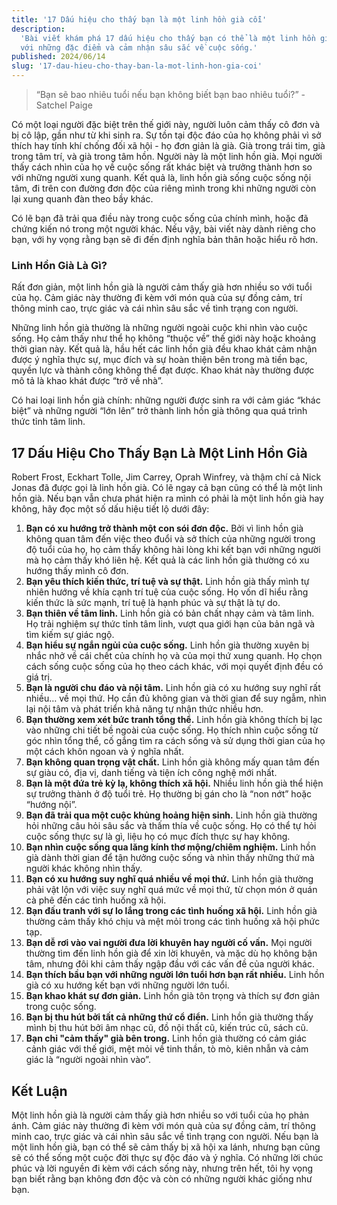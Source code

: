 ```yaml
---
title: '17 Dấu hiệu cho thấy bạn là một linh hồn già cỗi'
description:
  'Bài viết khám phá 17 dấu hiệu cho thấy bạn có thể là một linh hồn già cỗi,
  với những đặc điểm và cảm nhận sâu sắc về cuộc sống.'
published: 2024/06/14
slug: '17-dau-hieu-cho-thay-ban-la-mot-linh-hon-gia-coi'
---
```


> “Bạn sẽ bao nhiêu tuổi nếu bạn không biết bạn bao nhiêu tuổi?” - Satchel Paige

Có một loại người đặc biệt trên thế giới này, người luôn cảm thấy cô đơn và bị
cô lập, gần như từ khi sinh ra. Sự tồn tại độc đáo của họ không phải vì sở thích
hay tính khí chống đối xã hội - họ đơn giản là già. Già trong trái tim, già
trong tâm trí, và già trong tâm hồn. Người này là một linh hồn già. Mọi người
thấy cách nhìn của họ về cuộc sống rất khác biệt và trưởng thành hơn so với
những người xung quanh. Kết quả là, linh hồn già sống cuộc sống nội tâm, đi trên
con đường đơn độc của riêng mình trong khi những người còn lại xung quanh đàn
theo bầy khác.

Có lẽ bạn đã trải qua điều này trong cuộc sống của chính mình, hoặc đã chứng
kiến nó trong một người khác. Nếu vậy, bài viết này dành riêng cho bạn, với hy
vọng rằng bạn sẽ đi đến định nghĩa bản thân hoặc hiểu rõ hơn.

### Linh Hồn Già Là Gì?

Rất đơn giản, một linh hồn già là người cảm thấy già hơn nhiều so với tuổi của
họ. Cảm giác này thường đi kèm với món quà của sự đồng cảm, trí thông minh cao,
trực giác và cái nhìn sâu sắc về tình trạng con người.

Những linh hồn già thường là những người ngoài cuộc khi nhìn vào cuộc sống. Họ
cảm thấy như thể họ không “thuộc về” thế giới này hoặc khoảng thời gian này. Kết
quả là, hầu hết các linh hồn già đều khao khát cảm nhận được ý nghĩa thực sự,
mục đích và sự hoàn thiện bên trong mà tiền bạc, quyền lực và thành công không
thể đạt được. Khao khát này thường được mô tả là khao khát được “trở về nhà”.

Có hai loại linh hồn già chính: những người được sinh ra với cảm giác “khác
biệt” và những người “lớn lên” trở thành linh hồn già thông qua quá trình thức
tỉnh tâm linh.

## 17 Dấu Hiệu Cho Thấy Bạn Là Một Linh Hồn Già

Robert Frost, Eckhart Tolle, Jim Carrey, Oprah Winfrey, và thậm chí cả Nick
Jonas đã được gọi là linh hồn già. Có lẽ ngay cả bạn cũng có thể là một linh hồn
già. Nếu bạn vẫn chưa phát hiện ra mình có phải là một linh hồn già hay không,
hãy đọc một số dấu hiệu tiết lộ dưới đây:

1. **Bạn có xu hướng trở thành một con sói đơn độc.** Bởi vì linh hồn già không
   quan tâm đến việc theo đuổi và sở thích của những người trong độ tuổi của họ,
   họ cảm thấy không hài lòng khi kết bạn với những người mà họ cảm thấy khó
   liên hệ. Kết quả là các linh hồn già thường có xu hướng thấy mình cô đơn.
2. **Bạn yêu thích kiến thức, trí tuệ và sự thật.** Linh hồn già thấy mình tự
   nhiên hướng về khía cạnh trí tuệ của cuộc sống. Họ vốn dĩ hiểu rằng kiến thức
   là sức mạnh, trí tuệ là hạnh phúc và sự thật là tự do.
3. **Bạn thiên về tâm linh.** Linh hồn già có bản chất nhạy cảm và tâm linh. Họ
   trải nghiệm sự thức tỉnh tâm linh, vượt qua giới hạn của bản ngã và tìm kiếm
   sự giác ngộ.
4. **Bạn hiểu sự ngắn ngủi của cuộc sống.** Linh hồn già thường xuyên bị nhắc
   nhở về cái chết của chính họ và của mọi thứ xung quanh. Họ chọn cách sống
   cuộc sống của họ theo cách khác, với mọi quyết định đều có giá trị.
5. **Bạn là người chu đáo và nội tâm.** Linh hồn già có xu hướng suy nghĩ rất
   nhiều… về mọi thứ. Họ cần đủ không gian và thời gian để suy ngẫm, nhìn lại
   nội tâm và phát triển khả năng tự nhận thức nhiều hơn.
6. **Bạn thường xem xét bức tranh tổng thể.** Linh hồn già không thích bị lạc
   vào những chi tiết bề ngoài của cuộc sống. Họ thích nhìn cuộc sống từ góc
   nhìn tổng thể, cố gắng tìm ra cách sống và sử dụng thời gian của họ một cách
   khôn ngoan và ý nghĩa nhất.
7. **Bạn không quan trọng vật chất.** Linh hồn già không mấy quan tâm đến sự
   giàu có, địa vị, danh tiếng và tiện ích công nghệ mới nhất.
8. **Bạn là một đứa trẻ kỳ lạ, không thích xã hội.** Nhiều linh hồn già thể hiện
   sự trưởng thành ở độ tuổi trẻ. Họ thường bị gán cho là “non nớt” hoặc “hướng
   nội”.
9. **Bạn đã trải qua một cuộc khủng hoảng hiện sinh.** Linh hồn già thường hỏi
   những câu hỏi sâu sắc và thấm thía về cuộc sống. Họ có thể tự hỏi cuộc sống
   thực sự là gì, liệu họ có mục đích thực sự hay không.
10. **Bạn nhìn cuộc sống qua lăng kính thơ mộng/chiêm nghiệm.** Linh hồn già
    dành thời gian để tận hưởng cuộc sống và nhìn thấy những thứ mà người khác
    không nhìn thấy.
11. **Bạn có xu hướng suy nghĩ quá nhiều về mọi thứ.** Linh hồn già thường phải
    vật lộn với việc suy nghĩ quá mức về mọi thứ, từ chọn món ở quán cà phê đến
    các tình huống xã hội.
12. **Bạn đấu tranh với sự lo lắng trong các tình huống xã hội.** Linh hồn già
    thường cảm thấy khó chịu và mệt mỏi trong các tình huống xã hội phức tạp.
13. **Bạn dễ rơi vào vai người đưa lời khuyên hay người cố vấn.** Mọi người
    thường tìm đến linh hồn già để xin lời khuyên, và mặc dù họ không bận tâm,
    nhưng đôi khi cảm thấy ngập đầu với các vấn đề của người khác.
14. **Bạn thích bầu bạn với những người lớn tuổi hơn bạn rất nhiều.** Linh hồn
    già có xu hướng kết bạn với những người lớn tuổi.
15. **Bạn khao khát sự đơn giản.** Linh hồn già tôn trọng và thích sự đơn giản
    trong cuộc sống.
16. **Bạn bị thu hút bởi tất cả những thứ cổ điển.** Linh hồn già thường thấy
    mình bị thu hút bởi âm nhạc cũ, đồ nội thất cũ, kiến trúc cũ, sách cũ.
17. **Bạn chỉ "cảm thấy" già bên trong.** Linh hồn già thường có cảm giác cảnh
    giác với thế giới, mệt mỏi về tinh thần, tò mò, kiên nhẫn và cảm giác là
    “người ngoài nhìn vào”.

## Kết Luận

Một linh hồn già là người cảm thấy già hơn nhiều so với tuổi của họ phản ánh.
Cảm giác này thường đi kèm với món quà của sự đồng cảm, trí thông minh cao, trực
giác và cái nhìn sâu sắc về tình trạng con người. Nếu bạn là một linh hồn già,
bạn có thể sẽ cảm thấy bị xã hội xa lánh, nhưng bạn cũng sẽ có thể sống một cuộc
đời thực sự độc đáo và ý nghĩa. Có những lời chúc phúc và lời nguyền đi kèm với
cách sống này, nhưng trên hết, tôi hy vọng bạn biết rằng bạn không đơn độc và
còn có những người khác giống như bạn.
